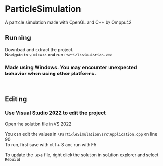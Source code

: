 # ParticleSimulation
A particle simulation made with OpenGL and C++ by Omppu42

## Running
Download and extract the project. <br>
Navigate to ```\Release``` and run ```ParticleSimulation.exe``` <br>

### Made using Windows. You may encounter unexpected behavior when using other platforms. <br>
  
## Editing
### Use Visual Studio 2022 to edit the project <br>
Open the solution file in VS 2022 <br> <br>
You can edit the values in ```\ParticleSimulation\src\Application.cpp``` on line 90 <br>
To run, first save with ctrl + S and run with F5 <br> <br>
To update the ```.exe``` file, right click the solution in solution explorer and select ```Rebuild```